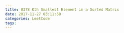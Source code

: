 ```yaml
---
title: 0378 Kth Smallest Element in a Sorted Matrix
date: 2017-11-27 03:11:58
categories: LeetCode
tags:
---
```

